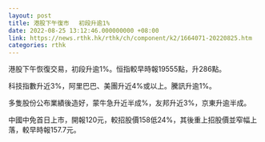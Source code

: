 ```yaml
---
layout: post
title: 港股下午復市　 初段升逾1%
date: 2022-08-25 13:12:46.000000000 +08:00
link: https://news.rthk.hk/rthk/ch/component/k2/1664071-20220825.htm
categories: rthk
---
```


港股下午恢復交易，初段升逾1%。恒指較早時報19555點，升286點。

科技指數升近3%，阿里巴巴、美團升近4%或以上。騰訊升逾1%。

多隻股份公布業績後造好，蒙牛急升近半成%，友邦升近3%，京東升逾半成。

中國中免首日上市，開報120元，較招股價158低24%，其後重上招股價並窄幅上落，較早時報157.7元。
